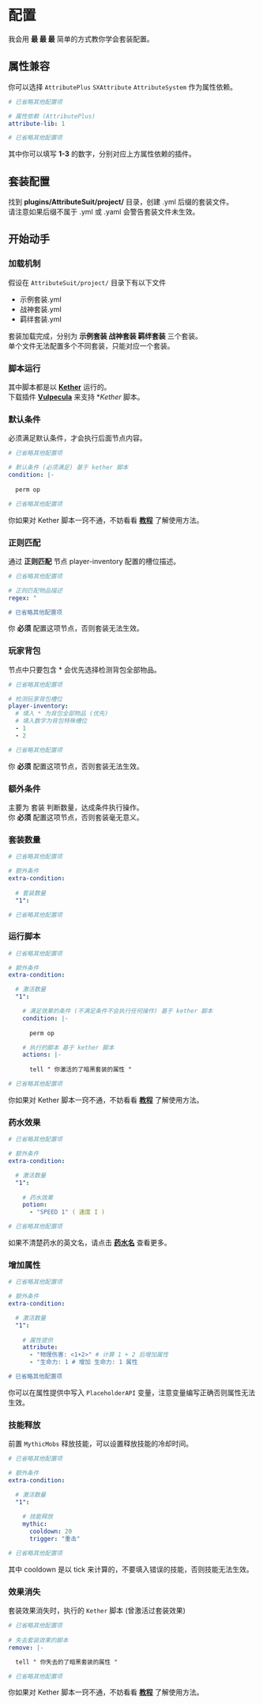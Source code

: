 # 配置

我会用 **最 最 最** 简单的方式教你学会套装配置。  

## 属性兼容

你可以选择 `AttributePlus` `SXAttribute` `AttributeSystem` 作为属性依赖。

```yaml
# 已省略其他配置项

# 属性依赖 (AttributePlus)
attribute-lib: 1

# 已省略其他配置项
```

其中你可以填写 **1-3** 的数字，分别对应上方属性依赖的插件。  

## 套装配置

找到 **plugins/AttributeSuit/project/** 目录，创建 .yml 后缀的套装文件。  
请注意如果后缀不属于 .yml 或 .yaml 会警告套装文件未生效。  

## 开始动手

### 加载机制

假设在 `AttributeSuit/project/` 目录下有以下文件  
  - 示例套装.yml  
  - 战神套装.yml  
  - 羁绊套装.yml

套装加载完成，分别为 **示例套装 战神套装 羁绊套装** 三个套装。  
单个文件无法配置多个不同套装，只能对应一个套装。  

### 脚本运行

其中脚本都是以 **[Kether](https://www.yuque.com/sacredcraft/kether)** 运行的。  
下载插件 **[Vulpecula](https://www.mcbbs.net/thread-1413432-1-1.html)** 来支持 **Kether* 脚本。  

### 默认条件

必须满足默认条件，才会执行后面节点内容。  

```yaml
# 已省略其他配置项

# 默认条件 (必须满足) 基于 kether 脚本
condition: |-
  
  perm op

# 已省略其他配置项
```

你如果对 Kether 脚本一窍不通，不妨看看 **[教程](https://www.yuque.com/sacredcraft/kether)** 了解使用方法。  

### 正则匹配

通过 **正则匹配** 节点 player-inventory 配置的槽位描述。  

```yaml
# 已省略其他配置项

# 正则匹配物品描述
regex: "

# 已省略其他配置项
```

你 **必须** 配置这项节点，否则套装无法生效。  

### 玩家背包
  
节点中只要包含 * 会优先选择检测背包全部物品。  

```yaml
# 已省略其他配置项

# 检测玩家背包槽位
player-inventory:
  # 填入 * 为背包全部物品 (优先)
  # 填入数字为背包特殊槽位
  - 1
  - 2

# 已省略其他配置项
```

你 **必须** 配置这项节点，否则套装无法生效。  

### 额外条件

主要为 套装 判断数量，达成条件执行操作。  
你 **必须** 配置这项节点，否则套装毫无意义。  

### 套装数量

```yaml
# 已省略其他配置项

# 额外条件
extra-condition:
  
  # 套装数量
  "1":

# 已省略其他配置项
```

### 运行脚本

```yaml
# 已省略其他配置项

# 额外条件
extra-condition:

  # 激活数量
  "1":

    # 满足效果的条件 (不满足条件不会执行任何操作) 基于 kether 脚本
    condition: |-
      
      perm op

    # 执行的脚本 基于 kether 脚本
    actions: |-
        
      tell " 你激活的了暗黑套装的属性 "

# 已省略其他配置项
```

你如果对 Kether 脚本一窍不通，不妨看看 **[教程](https://www.yuque.com/sacredcraft/kether)** 了解使用方法。

### 药水效果

```yaml
# 已省略其他配置项

# 额外条件
extra-condition:

  # 激活数量
  "1":
    
    # 药水效果 
    potion:
      - "SPEED 1" ( 速度 I ) 

# 已省略其他配置项
```

如果不清楚药水的英文名，请点击 **[药水名](https://hub.spigotmc.org/javadocs/spigot/org/bukkit/potion/PotionType.html)** 查看更多。  

### 增加属性

```yaml
# 已省略其他配置项

# 额外条件
extra-condition:

  # 激活数量
  "1":
    
    # 属性提供 
    attribute:
      - "物理伤害: <1+2>" # 计算 1 + 2 后增加属性
      - "生命力: 1 # 增加 生命力: 1 属性

# 已省略其他配置项
```

你可以在属性提供中写入 `PlaceholderAPI` 变量，注意变量编写正确否则属性无法生效。  

### 技能释放

前置 `MythicMobs` 释放技能，可以设置释放技能的冷却时间。  

```yaml
# 已省略其他配置项

# 额外条件
extra-condition:

  # 激活数量
  "1":
    
    # 技能释放
    mythic:
      cooldown: 20
      trigger: "重击"

# 已省略其他配置项
```

其中 cooldown 是以 tick 来计算的，不要填入错误的技能，否则技能无法生效。  

### 效果消失

套装效果消失时，执行的 `Kether` 脚本 (曾激活过套装效果)

```yaml
# 已省略其他配置项
        
# 失去套装效果的脚本
remove: |-

  tell " 你失去的了暗黑套装的属性 " 

# 已省略其他配置项
```

你如果对 Kether 脚本一窍不通，不妨看看 **[教程](https://www.yuque.com/sacredcraft/kether)** 了解使用方法。  



